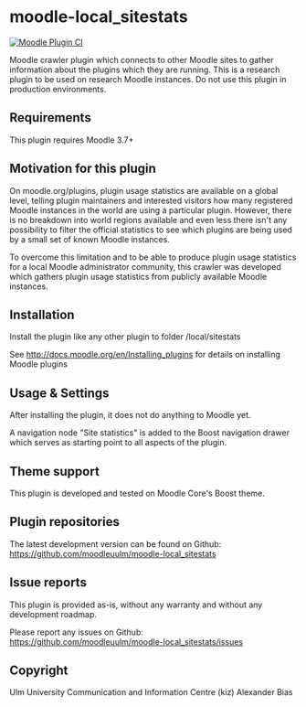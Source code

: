 moodle-local_sitestats
======================

[![Moodle Plugin CI](https://github.com/moodleuulm/moodle-local_sitestats/workflows/Moodle%20Plugin%20CI/badge.svg?branch=master)](https://github.com/moodleuulm/moodle-local_sitestats/actions?query=workflow%3A%22Moodle+Plugin+CI%22+branch%3Amaster)

Moodle crawler plugin which connects to other Moodle sites to gather information about the plugins which they are running.
This is a research plugin to be used on research Moodle instances. Do not use this plugin in production environments.


Requirements
------------

This plugin requires Moodle 3.7+


Motivation for this plugin
--------------------------

On moodle.org/plugins, plugin usage statistics are available on a global level, telling plugin maintainers and interested visitors how many registered Moodle instances in the world are using a particular plugin. However, there is no breakdown into world regions available and even less there isn't any possibility to filter the official statistics to see which plugins are being used by a small set of known Moodle instances.

To overcome this limitation and to be able to produce plugin usage statistics for a local Moodle administrator community, this crawler was developed which gathers plugin usage statistics from publicly available Moodle instances.


Installation
------------

Install the plugin like any other plugin to folder
/local/sitestats

See http://docs.moodle.org/en/Installing_plugins for details on installing Moodle plugins


Usage & Settings
----------------

After installing the plugin, it does not do anything to Moodle yet.

A navigation node "Site statistics" is added to the Boost navigation drawer which serves as starting point to all aspects of the plugin.


Theme support
-------------

This plugin is developed and tested on Moodle Core's Boost theme.


Plugin repositories
-------------------

The latest development version can be found on Github:
https://github.com/moodleuulm/moodle-local_sitestats


Issue reports
-------------

This plugin is provided as-is, without any warranty and without any development roadmap.

Please report any issues on Github:
https://github.com/moodleuulm/moodle-local_sitestats/issues


Copyright
---------

Ulm University
Communication and Information Centre (kiz)
Alexander Bias
